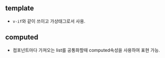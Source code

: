 ## template
- `v-if`와 같이 쓰이고 가상태그로서 사용. 

## computed
- 컴포넌트마다 가져오는 list를 공통화할때 computed속성을 사용하여 표현 가능. 
 
